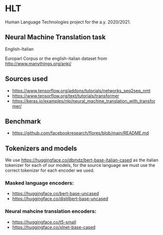 # HLT
Human Language Technologies project for the a.y. 2020/2021.
## Neural Machine Translation task
English-Italian

Europarl Corpus or the english-italian dataset from http://www.manythings.org/anki/

## Sources used
- https://www.tensorflow.org/addons/tutorials/networks_seq2seq_nmt
- https://www.tensorflow.org/text/tutorials/transformer
- https://keras.io/examples/nlp/neural_machine_translation_with_transformer/

## Benchmark
- https://github.com/facebookresearch/flores/blob/main/README.md

## Tokenizers and models
We use https://huggingface.co/dbmdz/bert-base-italian-cased as the italian tokenizer for each of our models, for the source language we must use the correct tokenizer for each encoder we used.
### Masked language encoders:
- https://huggingface.co/bert-base-uncased
- https://huggingface.co/distilbert-base-uncased
### Neural mahcine translation encoders:
- https://huggingface.co/t5-small
- https://huggingface.co/xlnet-base-cased
